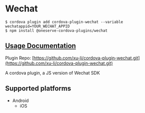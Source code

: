 # Wechat

```text
$ cordova plugin add cordova-plugin-wechat --variable wechatappid=YOUR_WECHAT_APPID
$ npm install @oneserve-cordova-plugins/wechat
```

## [Usage Documentation](https://oneserve.gitbook.io/oneserve-cordova-plugins/plugins/wechat/)

Plugin Repo: [https://github.com/xu-li/cordova-plugin-wechat.git](https://github.com/xu-li/cordova-plugin-wechat.git)

A cordova plugin, a JS version of Wechat SDK

## Supported platforms

* Android
  * iOS

